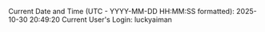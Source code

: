 Current Date and Time (UTC - YYYY-MM-DD HH:MM:SS formatted): 2025-10-30 20:49:20
Current User's Login: luckyaiman
